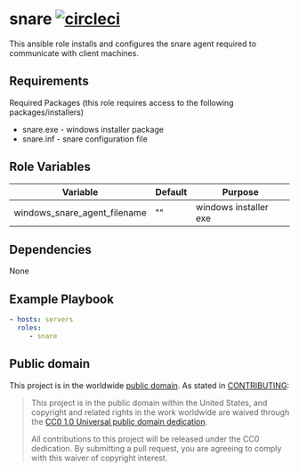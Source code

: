 snare [![circleci](https://circleci.com/gh/GSA/ansible-snare.svg?style=svg)](https://circleci.com/gh/GSA/ansible-snare)
=========

This ansible role installs and configures the snare agent required to communicate with client machines.

Requirements
------------

Required Packages (this role requires access to the following packages/installers)
- snare.exe - windows installer package
- snare.inf - snare configuration file

Role Variables
--------------

| Variable | Default | Purpose |
| ------ | ------ | ------ |
| windows_snare_agent_filename | "" | windows installer exe |

Dependencies
------------

None

Example Playbook
----------------

```yaml
- hosts: servers
  roles:
     - snare
```

Public domain
-------------

This project is in the worldwide [public domain](LICENSE.md). As stated in [CONTRIBUTING](CONTRIBUTING.md):

> This project is in the public domain within the United States, and copyright and related rights in the work worldwide are waived through the [CC0 1.0 Universal public domain dedication](https://creativecommons.org/publicdomain/zero/1.0/).
>
> All contributions to this project will be released under the CC0 dedication. By submitting a pull request, you are agreeing to comply with this waiver of copyright interest.
